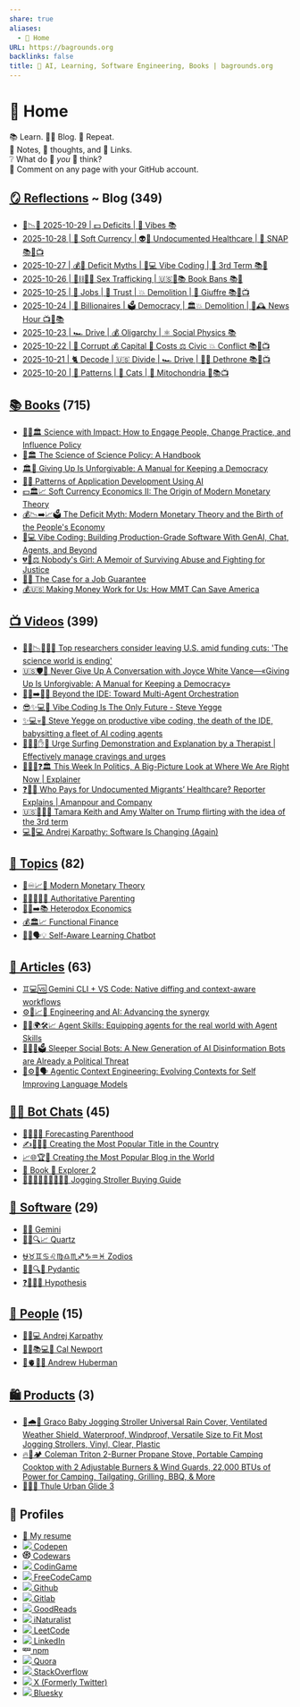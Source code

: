 ```yaml
---
share: true
aliases:
  - 🏡 Home
URL: https://bagrounds.org
backlinks: false
title: 🌌 AI, Learning, Software Engineering, Books | bagrounds.org
---
```

# 🏡 Home  
📚 Learn. ✍🏼 Blog. 🔁 Repeat.  
📑 Notes, 💭 thoughts, and 🔗 Links.  
❔ What do 🫵 _you_ 🤔 think?  
💬 Comment on any page with your GitHub account.  
  
## [🪞 Reflections](./reflections/index.md) ~ Blog (349)  
- [📅📉🤖 2025-10-29 | 💵 Deficits | 🤖 Vibes 📚](./reflections/2025-10-29.md)  
- [2025-10-28 | 🧸 Soft Currency | 👽🏥 Undocumented Healthcare | 🥦 SNAP 📚📰📺](./reflections/2025-10-28.md)  
- [2025-10-27 | 💰🦄 Deficit Myths | 🤖💻 Vibe Coding | 👑 3rd Term 📚📰](./reflections/2025-10-27.md)  
- [2025-10-26 | 👹⛓️👧🏼 Sex Trafficking | 🇺🇸🚫📚 Book Bans 📚📰](./reflections/2025-10-26.md)  
- [2025-10-25 | 💼 Jobs | 🤝 Trust | 💥 Demolition | 📖 Giuffre 📚📰📺](./reflections/2025-10-25.md)  
- [2025-10-24 | 🤑 Billionaires | 🗳️ Democracy | 🏛️💥 Demolition | 📰🕰️ News Hour 📺📰📚](./reflections/2025-10-24.md)  
- [2025-10-23 | 🏎️ Drive | 💰 Oligarchy | ⚛️ Social Physics 📚](./reflections/2025-10-23.md)  
- [2025-10-22 | 👹 Corrupt 💰 Capital 💸 Costs ⚖️ Civic 💥 Conflict 📚📰📺](./reflections/2025-10-22.md)  
- [2025-10-21 | 🐈 Decode | 🇺🇸 Divide | 🏎️ Drive | 🚫👑 Dethrone 📚📰📺](./reflections/2025-10-21.md)  
- [2025-10-20 | 🐆 Patterns | 🐾 Cats | 🔋 Mitochondria 📄📚📺](./reflections/2025-10-20.md)  
  
  
## [📚 Books](./books/index.md) (715)  
- [🧪📣🏛️ Science with Impact: How to Engage People, Change Practice, and Influence Policy](./books/science-with-impact-how-to-engage-people-change-practice-and-influence-policy.md)  
- [🧪🏛️ The Science of Science Policy: A Handbook](./books/the-science-of-science-policy-a-handbook.md)  
- [🏛️💪 Giving Up Is Unforgivable: A Manual for Keeping a Democracy](./books/giving-up-is-unforgivable-a-manual-for-keeping-a-democracy.md)  
- [🤖🧩 Patterns of Application Development Using AI](./books/patterns-of-application-development-using-ai.md)  
- [💵🏛️📈 Soft Currency Economics II: The Origin of Modern Monetary Theory](./books/soft-currency-economics-ii-the-origin-of-modern-monetary-theory.md)  
- [💰📉➡️📈🗳️ The Deficit Myth: Modern Monetary Theory and the Birth of the People's Economy](./books/the-deficit-myth.md)  
- [🤖💻 Vibe Coding: Building Production-Grade Software With GenAI, Chat, Agents, and Beyond](./books/vibe-coding-building-production-grade-software-with-genai-chat-agents-and-beyond.md)  
- [💔👊⚖️ Nobody's Girl: A Memoir of Surviving Abuse and Fighting for Justice](./books/nobodys-girl-a-memoir-of-surviving-abuse-and-fighting-for-justice.md)  
- [💼✅ The Case for a Job Guarantee](./books/the-case-for-a-job-guarantee.md)  
- [💰🇺🇸 Making Money Work for Us: How MMT Can Save America](./books/making-money-work-for-us-how-mmt-can-save-america.md)  
  
  
## [📺 Videos](./videos/index.md) (399)  
- [🧑‍🔬📉🇺🇸🔚 Top researchers consider leaving U.S. amid funding cuts: 'The science world is ending'](./videos/top-researchers-consider-leaving-us-amid-funding-cuts-the-science-world-is-ending.md)  
- [🇺🇸🛡️💪 Never Give Up A Conversation with Joyce White Vance—«Giving Up Is Unforgivable: A Manual for Keeping a Democracy»](./videos/a-conversation-with-joyce-white-vance-giving-up-is-unforgivable-a-manual-for-keeping-a-democracy.md)  
- [👨‍💻➡️🤖🧩 Beyond the IDE: Toward Multi-Agent Orchestration](./videos/beyond-the-ide-toward-multi-agent-orchestration.md)  
- [😎✨💻🔮 Vibe Coding Is The Only Future - Steve Yegge](./videos/vibe-coding-is-the-only-future-steve-yegge.md)  
- [✨💻💀🤖 Steve Yegge on productive vibe coding, the death of the IDE, babysitting a fleet of AI coding agents](./videos/steve-yegge-on-productive-vibe-coding-the-death-of-the-ide-babysitting-a-fleet-of-ai-coding-agents.md)  
- [🌊🏄‍♂️✋🧠 Urge Surfing Demonstration and Explanation by a Therapist | Effectively manage cravings and urges](./videos/urge-surfing-demonstration-and-explanation-by-a-therapist-effectively-manage-cravings-and-urges.md)  
- [📰🇺🇸❓🏛️ This Week In Politics, A Big-Picture Look at Where We Are Right Now | Explainer](./videos/this-week-in-politics-a-big-picture-look-at-where-we-are-right-now-explainer.md)  
- [❓🏥🛂 Who Pays for Undocumented Migrants’ Healthcare? Reporter Explains | Amanpour and Company](./videos/who-pays-for-undocumented-migrants-healthcare-reporter-explains-amanpour-and-company.md)  
- [🇺🇸🔄👑😬 Tamara Keith and Amy Walter on Trump flirting with the idea of the 3rd term](./videos/tamara-keith-and-amy-walter-on-trump-flirting-with-the-idea-of-the-3rd-term.md)  
- [💻🔄💻 Andrej Karpathy: Software Is Changing (Again)](./videos/andrej-karpathy-software-is-changing-again.md)  
  
  
## [🌌 Topics](./topics/index.md) (82)  
- [🏦♾️📈💸 Modern Monetary Theory](./topics/modern-monetary-theory.md)  
- [👨‍👩‍👦🧭🤝 Authoritative Parenting](./topics/authoritative-parenting.md)  
- [🤔🚫➡️📚 Heterodox Economics](./topics/heterodox-economics.md)  
- [💰🏛️📈 Functional Finance](./topics/functional-finance.md)  
- [🧠🤖🗣️💡 Self-Aware Learning Chatbot](./topics/self-aware-learning-chatbot.md)  
  
  
## [📄  Articles](./articles/index.md) (63)  
- [♊💻🆚 Gemini CLI + VS Code: Native diffing and context-aware workflows](./articles/gemini-cli-+-vs-code-native-diffing-and-context-aware-workflows.md)  
- [⚙️🤖📈🤝 Engineering and AI: Advancing the synergy](./articles/engineering-and-ai-advancing-the-synergy.md)  
- [🧑‍🏫🌍🛠️📈 Agent Skills: Equipping agents for the real world with Agent Skills](./articles/equipping-agents-for-the-real-world-with-agent-skills.md)  
- [🤖😴📢🗳️ Sleeper Social Bots: A New Generation of AI Disinformation Bots are Already a Political Threat](./articles/sleeper-social-bots-a-new-generation-of-ai-disinformation-bots-are-already-a-political-threat.md)  
- [🤖⚙️🔄🗣️ Agentic Context Engineering: Evolving Contexts for Self Improving Language Models](./articles/agentic-context-engineering-evolving-contexts-for-self-improving-language-models.md)  
  
  
## [🤖💬 Bot Chats](./bot-chats/index.md) (45)  
- [🤰⏰👶🔮 Forecasting Parenthood](./bot-chats/forecasting-parenthood.md)  
- [✍️🥇🇺🇸 Creating the Most Popular Title in the Country](./bot-chats/creating-the-most-popular-title-in-the-country.md)  
- [📈🌐🏆📢 Creating the Most Popular Blog in the World](./bot-chats/creating-the-most-popular-blog-in-the-world.md)  
- [📖 Book 🧭 Explorer 2](./bot-chats/book-explorer-2.md)  
- [👶🏼🛒🏃🏼‍♀️🦮💲🦮 Jogging Stroller Buying Guide](./bot-chats/jogging-stroller-buying-guide.md)  
  
  
## [💾 Software](./software/index.md) (29)  
- [🤖♊ Gemini](./software/gemini.md)  
- [💎🔬🔍📈 Quartz](./software/quartz.md)  
- [⛎♉️♊️♋️♌️♍️♎️♏️♐️♑️♒️♓️ Zodios](./software/zodios.md)  
- [🐍📜🔍✅ Pydantic](./software/pydantic.md)  
- [❓🧪✅🤔 Hypothesis](./software/hypothesis.md)  
  
  
## [👥 People](./people/index.md) (15)  
- [🤖🧠💻 Andrej Karpathy](./people/andrej-karpathy.md)  
- [👨‍🏫📚💻🤔 Cal Newport](./people/cal-newport.md)  
- [🧠🫀👀🔬 Andrew Huberman](./people/andrew-huberman.md)  
  
  
## [🛍️ Products](./products/index.md) (3)  
- [👶🌧️💨 Graco Baby Jogging Stroller Universal Rain Cover, Ventilated Weather Shield, Waterproof, Windproof, Versatile Size to Fit Most Jogging Strollers, Vinyl, Clear, Plastic](./products/graco-baby-jogging-stroller-universal-rain-cover-ventilated-weather-shield-waterproof-windproof-versatile-size-to-fit-most-jogging-strollers-vinyl-clear-plastic.md)  
- [🔥💨🏕️ Coleman Triton 2-Burner Propane Stove, Portable Camping Cooktop with 2 Adjustable Burners & Wind Guards, 22,000 BTUs of Power for Camping, Tailgating, Grilling, BBQ, & More](./products/coleman-triton-2-burner-propane-stove-portable-camping-cooktop-with-2-adjustable-burners-wind-guards-22000-btus-of-power-for-camping-tailgating-grilling-bbq-more.md)  
- [👶🏃🌆 Thule Urban Glide 3](./products/thule-urban-glide-3.md)  
  
  
## 🔗 Profiles  
- [📄 My resume](./topics/my-resume.md)  
- <a href="https://codepen.io/bagrounds"><img style="height:1em; margin:0;" src="https://simpleicons.org/icons/codepen.svg"/> Codepen</a>  
- <a href="https://www.codewars.com/users/bagrounds"><img style="height:1em; margin:0;" src="https://raw.githubusercontent.com/bagrounds/icons/master/codewars.svg"/> Codewars</a>  
- <a href="https://www.codingame.com/profile/0d172b10ecb72b81c2bb2646e8be9d8a8930706"><img style="height:1em; margin:0;" src="https://simpleicons.org/icons/codingame.svg"/> CodinGame</a>  
- <a href="https://freecodecamp.com/bagrounds"><img style="height:1em; margin:0;" src="https://simpleicons.org/icons/freecodecamp.svg"/> FreeCodeCamp</a>  
- <a href="https://github.com/bagrounds"><img style="height:1em; margin:0;" src="https://simpleicons.org/icons/github.svg"/> Github</a>  
- <a href="https://gitlab.com/bagrounds"><img style="height:1em; margin:0;" src="https://simpleicons.org/icons/gitlab.svg"/> Gitlab</a>  
- <a href="https://goodreads.com/bagrounds"><img style="height:1em; margin:0;" src="https://simpleicons.org/icons/goodreads.svg"/> GoodReads</a>  
- <a href="https://www.inaturalist.org/people/8822063"><img style="height:1em; margin:0;" src="https://www.svgrepo.com/show/517036/inaturalist.svg"/> iNaturalist</a>  
- <a href="https://leetcode.com/u/bagrounds"><img style="height:1em; margin:0;" src="https://simpleicons.org/icons/leetcode.svg"/> LeetCode</a>  
- <a href="https://linkedin.com/in/bagrounds"><img style="height:1em; margin:0;" src="https://www.svgrepo.com/show/157006/linkedin.svg"/> LinkedIn</a>  
- <a href="https://www.npmjs.com/~bagrounds"><img style="height:1em; margin:0;" src="https://raw.githubusercontent.com/bagrounds/icons/master/npm.svg"/> npm</a>  
- <a href="https://www.quora.com/profile/Bryan-Grounds"><img style="height:1em; margin:0;" src="https://simpleicons.org/icons/quora.svg"/> Quora</a>  
- <a href="http://stackoverflow.com/users/2081363/bagrounds"><img style="height:1em; margin:0;" src="https://simpleicons.org/icons/stackoverflow.svg"/> StackOverflow</a>  
- <a href="https://twitter.com/bagrounds"><img style="height:1em; margin:0;" src="https://simpleicons.org/icons/x.svg"/> X (Formerly Twitter)</a>  
- <a href="https://bsky.app/profile/bagrounds.bsky.social"><img style="height:1em; margin:0;" src="https://simpleicons.org/icons/bluesky.svg"/> Bluesky</a>